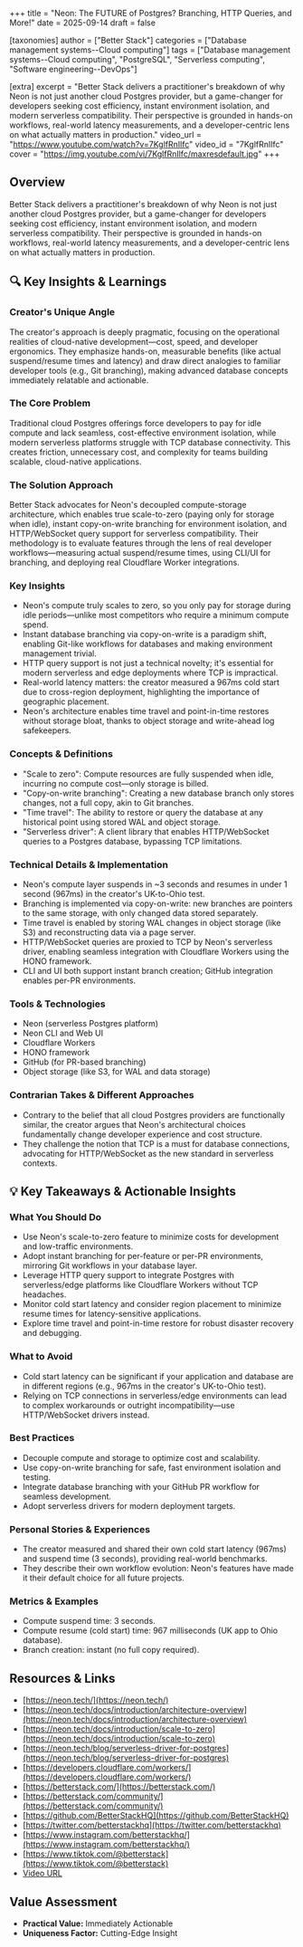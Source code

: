 +++
title = "Neon: The FUTURE of Postgres? Branching, HTTP Queries, and More!"
date = 2025-09-14
draft = false

[taxonomies]
author = ["Better Stack"]
categories = ["Database management systems--Cloud computing"]
tags = ["Database management systems--Cloud computing", "PostgreSQL", "Serverless computing", "Software engineering--DevOps"]

[extra]
excerpt = "Better Stack delivers a practitioner's breakdown of why Neon is not just another cloud Postgres provider, but a game-changer for developers seeking cost efficiency, instant environment isolation, and modern serverless compatibility. Their perspective is grounded in hands-on workflows, real-world latency measurements, and a developer-centric lens on what actually matters in production."
video_url = "https://www.youtube.com/watch?v=7KglfRnIlfc"
video_id = "7KglfRnIlfc"
cover = "https://img.youtube.com/vi/7KglfRnIlfc/maxresdefault.jpg"
+++

## Overview

Better Stack delivers a practitioner's breakdown of why Neon is not just another cloud Postgres provider, but a game-changer for developers seeking cost efficiency, instant environment isolation, and modern serverless compatibility. Their perspective is grounded in hands-on workflows, real-world latency measurements, and a developer-centric lens on what actually matters in production.

## 🔍 Key Insights & Learnings

### Creator's Unique Angle
The creator's approach is deeply pragmatic, focusing on the operational realities of cloud-native development—cost, speed, and developer ergonomics. They emphasize hands-on, measurable benefits (like actual suspend/resume times and latency) and draw direct analogies to familiar developer tools (e.g., Git branching), making advanced database concepts immediately relatable and actionable.

### The Core Problem
Traditional cloud Postgres offerings force developers to pay for idle compute and lack seamless, cost-effective environment isolation, while modern serverless platforms struggle with TCP database connectivity. This creates friction, unnecessary cost, and complexity for teams building scalable, cloud-native applications.

### The Solution Approach
Better Stack advocates for Neon's decoupled compute-storage architecture, which enables true scale-to-zero (paying only for storage when idle), instant copy-on-write branching for environment isolation, and HTTP/WebSocket query support for serverless compatibility. Their methodology is to evaluate features through the lens of real developer workflows—measuring actual suspend/resume times, using CLI/UI for branching, and deploying real Cloudflare Worker integrations.

### Key Insights
- Neon's compute truly scales to zero, so you only pay for storage during idle periods—unlike most competitors who require a minimum compute spend.
- Instant database branching via copy-on-write is a paradigm shift, enabling Git-like workflows for databases and making environment management trivial.
- HTTP query support is not just a technical novelty; it's essential for modern serverless and edge deployments where TCP is impractical.
- Real-world latency matters: the creator measured a 967ms cold start due to cross-region deployment, highlighting the importance of geographic placement.
- Neon's architecture enables time travel and point-in-time restores without storage bloat, thanks to object storage and write-ahead log safekeepers.

### Concepts & Definitions
- "Scale to zero": Compute resources are fully suspended when idle, incurring no compute cost—only storage is billed.
- "Copy-on-write branching": Creating a new database branch only stores changes, not a full copy, akin to Git branches.
- "Time travel": The ability to restore or query the database at any historical point using stored WAL and object storage.
- "Serverless driver": A client library that enables HTTP/WebSocket queries to a Postgres database, bypassing TCP limitations.

### Technical Details & Implementation
- Neon's compute layer suspends in ~3 seconds and resumes in under 1 second (967ms) in the creator's UK-to-Ohio test.
- Branching is implemented via copy-on-write: new branches are pointers to the same storage, with only changed data stored separately.
- Time travel is enabled by storing WAL changes in object storage (like S3) and reconstructing data via a page server.
- HTTP/WebSocket queries are proxied to TCP by Neon's serverless driver, enabling seamless integration with Cloudflare Workers using the HONO framework.
- CLI and UI both support instant branch creation; GitHub integration enables per-PR environments.

### Tools & Technologies
- Neon (serverless Postgres platform)
- Neon CLI and Web UI
- Cloudflare Workers
- HONO framework
- GitHub (for PR-based branching)
- Object storage (like S3, for WAL and data storage)

### Contrarian Takes & Different Approaches
- Contrary to the belief that all cloud Postgres providers are functionally similar, the creator argues that Neon's architectural choices fundamentally change developer experience and cost structure.
- They challenge the notion that TCP is a must for database connections, advocating for HTTP/WebSocket as the new standard in serverless contexts.

## 💡 Key Takeaways & Actionable Insights

### What You Should Do
- Use Neon's scale-to-zero feature to minimize costs for development and low-traffic environments.
- Adopt instant branching for per-feature or per-PR environments, mirroring Git workflows in your database layer.
- Leverage HTTP query support to integrate Postgres with serverless/edge platforms like Cloudflare Workers without TCP headaches.
- Monitor cold start latency and consider region placement to minimize resume times for latency-sensitive applications.
- Explore time travel and point-in-time restore for robust disaster recovery and debugging.

### What to Avoid
- Cold start latency can be significant if your application and database are in different regions (e.g., 967ms in the creator's UK-to-Ohio test).
- Relying on TCP connections in serverless/edge environments can lead to complex workarounds or outright incompatibility—use HTTP/WebSocket drivers instead.

### Best Practices
- Decouple compute and storage to optimize cost and scalability.
- Use copy-on-write branching for safe, fast environment isolation and testing.
- Integrate database branching with your GitHub PR workflow for seamless development.
- Adopt serverless drivers for modern deployment targets.

### Personal Stories & Experiences
- The creator measured and shared their own cold start latency (967ms) and suspend time (3 seconds), providing real-world benchmarks.
- They describe their own workflow evolution: Neon's features have made it their default choice for all future projects.

### Metrics & Examples
- Compute suspend time: 3 seconds.
- Compute resume (cold start) time: 967 milliseconds (UK app to Ohio database).
- Branch creation: instant (no full copy required).

## Resources & Links

- [https://neon.tech/](https://neon.tech/)
- [https://neon.tech/docs/introduction/architecture-overview](https://neon.tech/docs/introduction/architecture-overview)
- [https://neon.tech/docs/introduction/scale-to-zero](https://neon.tech/docs/introduction/scale-to-zero)
- [https://neon.tech/blog/serverless-driver-for-postgres](https://neon.tech/blog/serverless-driver-for-postgres)
- [https://developers.cloudflare.com/workers/](https://developers.cloudflare.com/workers/)
- [https://betterstack.com/](https://betterstack.com/)
- [https://betterstack.com/community/](https://betterstack.com/community/)
- [https://github.com/BetterStackHQ](https://github.com/BetterStackHQ)
- [https://twitter.com/betterstackhq](https://twitter.com/betterstackhq)
- [https://www.instagram.com/betterstackhq/](https://www.instagram.com/betterstackhq/)
- [https://www.tiktok.com/@betterstack](https://www.tiktok.com/@betterstack)
- [Video URL](https://www.youtube.com/watch?v=7KglfRnIlfc)

## Value Assessment
- **Practical Value:** Immediately Actionable
- **Uniqueness Factor:** Cutting-Edge Insight


